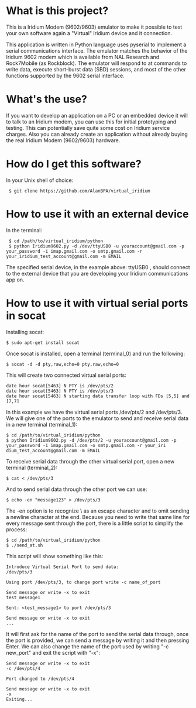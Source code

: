 # What is this project?

This is a Iridium Modem (9602/9603) emulator to make it possible to test your own software again a "Virtual" Iridium device and it connection.

This application is written in Python language uses pyserial to implement a serial communications interface. The emulator matches the behavior of the Iridium 9602 modem which is available from NAL Research and Rock7Mobile (as Rockblock). The emulator will respond to at commands to write data, execute short-burst data (SBD) sessions, and most of the other functions supported by the 9602 serial interface.

# What's the use?

If you want to develop an application on a PC or an embedded device it will to talk to an Iridium modem, you can use this for initial prototyping and testing. This can potentially save quite some cost on Iridium service charges. Also you can already create an application without already buying the real Iridium Modem (9602/9603) hardware.

# How do I get this software?

In your Unix shell of choice:
```
 $ git clone https://github.com/AlanBPA/virtual_iridium
```


# How to use it with an external device

In the terminal:
```
 $ cd /path/to/virtual_iridium/python
 $ python Iridium9602.py -d /dev/ttyUSB0 -u youraccount@gmail.com -p your_password -i imap.gmail.com -o smtp.gmail.com -r your_iridium_test_account@gmail.com -m EMAIL
```

The specified serial device, in the example above: ttyUSB0 , should connect to the external device that you are developing your Iridium communications app on. 

# How to use it with virtual serial ports in socat

Installing socat:
```
$ sudo apt-get install socat
```

Once socat is installed, open a terminal (terminal_0) and run the following:
```
$ socat -d -d pty,raw,echo=0 pty,raw,echo=0
```
This will create two connected virtual serial ports:
```
date hour socat[5463] N PTY is /dev/pts/2
date hour socat[5463] N PTY is /dev/pts/3
date hour socat[5463] N starting data transfer loop with FDs [5,5] and [7,7]
```
In this example we have the virtual serial ports /dev/pts/2 and /dev/pts/3. We will give one of the ports to the emulator to send and receive serial data in a new terminal (terminal_1):
```
$ cd /path/to/virtual_iridium/python                                                                                                      
$ python Iridium9602.py -d /dev/pts/2 -u youraccount@gmail.com -p your_password -i imap.gmail.com -o smtp.gmail.com -r your_iri    dium_test_account@gmail.com -m EMAIL
```

To receive serial data through the other virtual serial port, open a new terminal (terminal_2):
```
$ cat < /dev/pts/3
```

And to send serial data through the other port we can use:
```
$ echo -en "message123" > /dev/pts/3
```
The -en option is to recognize \ as an escape character and to omit sending a newline character at the end. Because you need to write that same line for every message sent through the port, there is a little script to simplify the process:
```
$ cd /path/to/virtual_iridium/python
$ ./send_at.sh
```
This script will show something like this:
```
Introduce Virtual Serial Port to send data:
/dev/pts/3

Using port /dev/pts/3, to change port write -c name_of_port

Send message or write -x to exit
test_message1

Sent: <test_message1> to port /dev/pts/3

Send message or write -x to exit
...
```
It will first ask for the name of the port to send the serial data through, once the port is provided, we can send a message by writing it and then pressing Enter. We can also change the name of the port used by writing "-c new_port" and exit the script with "-x":
```
Send message or write -x to exit
-c /dev/pts/4

Port changed to /dev/pts/4

Send message or write -x to exit
-x
Exiting...
```

